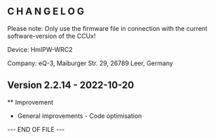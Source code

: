 C H A N G E L O G
-----------------

Please note: Only use the firmware file in connection with the current software-version of the CCUx!

Device:      HmIPW-WRC2

Company:     eQ-3, Maiburger Str. 29, 26789 Leer, Germany



Version 2.2.14 - 2022-10-20
--------------------------------------------------------------

** Improvement
   * General improvements - Code optimisation



--- END OF FILE ---
